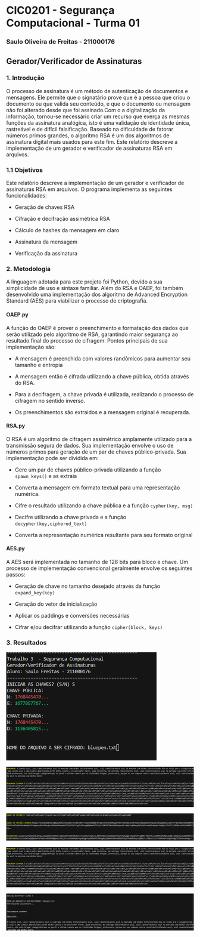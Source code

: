 # CIC0201 - Segurança Computacional - Turma 01

### Saulo Oliveira de Freitas - 211000176

## Gerador/Verificador de Assinaturas

### 1. Introdução

O processo de  assinatura é um método de autenticação de documentos e mensagens. Ele permite que o signatário prove que é a pessoa que criou o documento ou que valida seu conteúdo, e que o documento ou mensagem não foi alterado desde que foi assinado.Com o a digitalização da informação, tornou-se necessário criar um recurso que exerça as mesmas funções da assinatura analógica, isto é uma validação de identidade única, rastreável e de difícil falsificação. Baseado na dificuldade de fatorar números primos grandes, o algoritmo RSA é um dos algoritmos de assinatura digital mais usados para este fim. Este relatório descreve a implementação de um gerador e verificador de assinaturas RSA em arquivos.


### 1.1 Objetivos
Este relatório descreve a implementação de um gerador e verificador de assinaturas RSA em arquivos. O programa implementa as seguintes funcionalidades:

- Geração de chaves RSA

- Cifração e decifração assimétrica RSA

- Cálculo de hashes da mensagem em claro

- Assinatura da mensagem

- Verificação da assinatura

### 2. Metodologia

A linguagem adotada para este projeto foi Python, devido a sua simplicidade de uso e sintaxe familiar. Além do RSA e OAEP, foi também desenvolvido uma implementação dos algoritmo de Advanced Encryption Standard (AES) para viabilizar o processo de criptografia.

#### OAEP.py
A função do OAEP é prover o preenchimento e formatação dos dados que serão utilizado pelo algoritmo de RSA, garantindo maior segurança ao resultado final do processo de cifragem. Pontos principais de sua implementação são:

- A mensagem é preenchida com valores randômicos para aumentar seu tamanho e entropia

- A mensagem então é cifrada utilizando a chave pública, obtida através do RSA.

- Para a decifragem, a chave privada é utilizada, realizando o processo de cifragem no sentido inverso.

- Os preenchimentos são extraidos e a mensagem original é recuperada.

#### RSA.py
O RSA é um algoritmo de cifragem assimétrico amplamente utilizado para a transmissão segura de dados. Sua implementação envolve o uso de números primos para geração de um par de chaves público-privada. Sua implementação pode ser dividida em:

- Gere um par de chaves público-privada utilizando a função `spawn_keys()` e as extraia

- Converta a mensagem em formato textual para uma representação numérica.

- Cifre o resultado utilizando a chave pública e a função `cypher(key, msg)`

- Decifre utilizando a chave privada e a função `decypher(key,ciphered_text)`

- Converta a representação numérica resultante para seu formato original


#### AES.py
A AES será implementada no tamanho de 128 bits para bloco e chave. Um processo de implementação convencional geralmente envolve os seguintes passos:

- Geração de chave no tamanho desejado através da função `expand_key(key)`

- Geração do vetor de inicialização

- Aplicar os paddings e conversões necessárias

- Cifrar e/ou decifrar utilizando a função `cipher(block, keys)`



### 3. Resultados

![](https://raw.githubusercontent.com/SauloFreitas01/SC-TRAB3/main/imgs/1.png)




![Geração de chaves](https://raw.githubusercontent.com/SauloFreitas01/SC-TRAB3/main/imgs/2.png)


![Cifragem do arquivo](https://raw.githubusercontent.com/SauloFreitas01/SC-TRAB3/main/imgs/3.png)


![Produtos do processo de cifragem ](https://raw.githubusercontent.com/SauloFreitas01/SC-TRAB3/main/imgs/2.png)




![Decifragem do arquivo](https://raw.githubusercontent.com/SauloFreitas01/SC-TRAB3/main/imgs/4.PNG)


